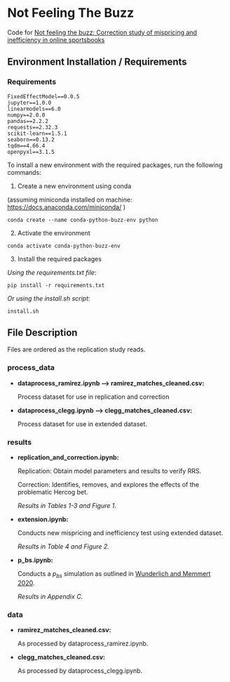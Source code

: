# Not Feeling The Buzz

Code for [Not feeling the buzz: Correction study of mispricing and inefficiency in online sportsbooks](https://scholar.google.com/citations?view_op=view_citation&hl=en&user=1l3yOn0AAAAJ&citation_for_view=1l3yOn0AAAAJ:u5HHmVD_uO8C)

## Environment Installation / Requirements
### Requirements
```
FixedEffectModel==0.0.5
jupyter==1.0.0
linearmodels==6.0
numpy==2.0.0
pandas==2.2.2
requests==2.32.3
scikit-learn==1.5.1
seaborn==0.13.2
tqdm==4.66.4
openpyxl==3.1.5
```
To install a new environment with the required packages, run the following commands:

1. Create a new environment using conda 

(assuming miniconda installed on machine: https://docs.anaconda.com/miniconda/ ) 
```
conda create --name conda-python-buzz-env python
```
2. Activate the environment
```
conda activate conda-python-buzz-env
```
3. Install the required packages
 
_Using the requirements.txt file_:
```
pip install -r requirements.txt
```
_Or using the install.sh script_:
```
install.sh
```

## File Description
Files are ordered as the replication study reads.

### process_data

- **dataprocess_ramirez.ipynb ⟶ ramirez_matches_cleaned.csv:**

   Process dataset for use in replication and correction

- **dataprocess_clegg.ipynb ⟶ clegg_matches_cleaned.csv:**

   Process dataset for use in extended dataset.

### results

- **replication_and_correction.ipynb:**

  Replication: Obtain model parameters and results to verify RRS.
  
  Correction: Identifies, removes, and explores the effects of the problematic Hercog bet.

  *Results in Tables 1-3 and Figure 1.*

- **extension.ipynb:**

    Conducts new mispricing and inefficiency test using extended dataset.

    *Results in Table 4 and Figure 2.*
    
- **p_bs.ipynb:**

   Conducts a $p_{bs}$ simulation as outlined in [Wunderlich and Memmert 2020](https://www.sciencedirect.com/science/article/pii/S016920701930233X?ref=pdf_download&fr=RR-2&rr=84b0d4ca5e9e71da).

   *Results in Appendix C.*

### data

- **ramirez_matches_cleaned.csv:**

   As processed by dataprocess_ramirez.ipynb.   

- **clegg_matches_cleaned.csv:**

   As processed by dataprocess_clegg.ipynb.




